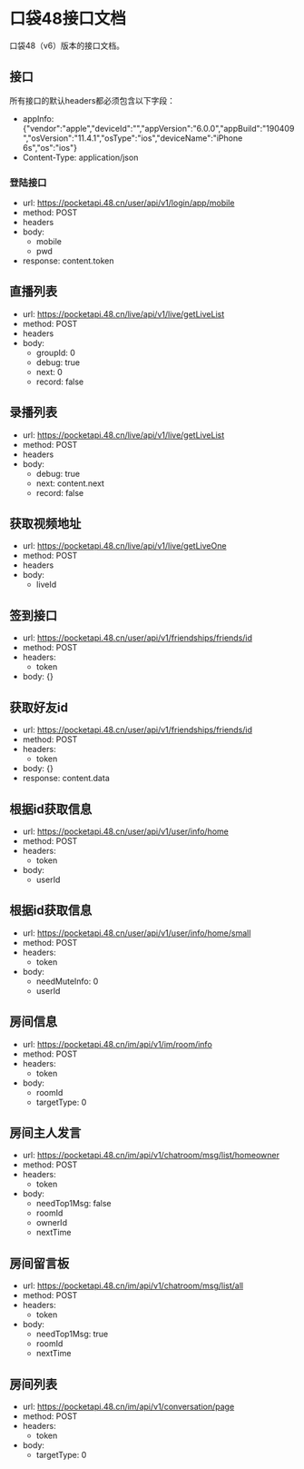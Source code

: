 # 口袋48接口文档

口袋48（v6）版本的接口文档。

## 接口

所有接口的默认headers都必须包含以下字段：

* appInfo: {"vendor":"apple","deviceId":"","appVersion":"6.0.0","appBuild":"190409","osVersion":"11.4.1","osType":"ios","deviceName":"iPhone 6s","os":"ios"}
* Content-Type: application/json

### 登陆接口

* url: https://pocketapi.48.cn/user/api/v1/login/app/mobile
* method: POST
* headers
* body:
  * mobile
  * pwd
* response: content.token
  
## 直播列表

* url: https://pocketapi.48.cn/live/api/v1/live/getLiveList
* method: POST
* headers
* body:
  * groupId: 0
  * debug: true
  * next: 0
  * record: false
  
## 录播列表

* url: https://pocketapi.48.cn/live/api/v1/live/getLiveList
* method: POST
* headers
* body:
  * debug: true
  * next: content.next
  * record: false
  
## 获取视频地址

* url: https://pocketapi.48.cn/live/api/v1/live/getLiveOne
* method: POST
* headers
* body:
  * liveId

## 签到接口

* url: https://pocketapi.48.cn/user/api/v1/friendships/friends/id
* method: POST
* headers:
  * token
* body: {}

## 获取好友id

* url: https://pocketapi.48.cn/user/api/v1/friendships/friends/id
* method: POST
* headers:
  * token
* body: {}
* response: content.data

## 根据id获取信息

* url: https://pocketapi.48.cn/user/api/v1/user/info/home
* method: POST
* headers:
  * token
* body:
  * userId
  
## 根据id获取信息

* url: https://pocketapi.48.cn/user/api/v1/user/info/home/small
* method: POST
* headers:
  * token
* body:
  * needMuteInfo: 0
  * userId
  
## 房间信息

* url: https://pocketapi.48.cn/im/api/v1/im/room/info
* method: POST
* headers:
  * token
* body:
  * roomId
  * targetType: 0
  
## 房间主人发言

* url: https://pocketapi.48.cn/im/api/v1/chatroom/msg/list/homeowner
* method: POST
* headers:
  * token
* body:
  * needTop1Msg: false
  * roomId
  * ownerId
  * nextTime
  
## 房间留言板

* url: https://pocketapi.48.cn/im/api/v1/chatroom/msg/list/all
* method: POST
* headers:
  * token
* body:
  * needTop1Msg: true
  * roomId
  * nextTime
  
## 房间列表

* url: https://pocketapi.48.cn/im/api/v1/conversation/page
* method: POST
* headers:
  * token
* body:
  * targetType: 0
